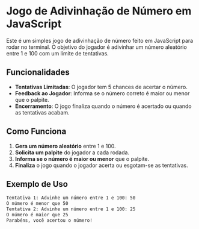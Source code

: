 # Jogo de Adivinhação de Número em JavaScript

Este é um simples jogo de adivinhação de número feito em JavaScript para rodar no terminal. O objetivo do jogador é adivinhar um número aleatório entre 1 e 100 com um limite de tentativas.

## Funcionalidades

- **Tentativas Limitadas**: O jogador tem 5 chances de acertar o número.
- **Feedback ao Jogador**: Informa se o número correto é maior ou menor que o palpite.
- **Encerramento**: O jogo finaliza quando o número é acertado ou quando as tentativas acabam.

## Como Funciona

1. **Gera um número aleatório** entre 1 e 100.
2. **Solicita um palpite** do jogador a cada rodada.
3. **Informa se o número é maior ou menor** que o palpite.
4. **Finaliza** o jogo quando o jogador acerta ou esgotam-se as tentativas.

## Exemplo de Uso

```bash
Tentativa 1: Advinhe um número entre 1 e 100: 50
O número é menor que 50
Tentativa 2: Advinhe um número entre 1 e 100: 25
O número é maior que 25
Parabéns, você acertou o número!
